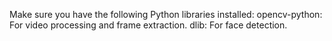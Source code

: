 Make sure you have the following Python libraries installed:
opencv-python: For video processing and frame extraction.
dlib: For face detection.
